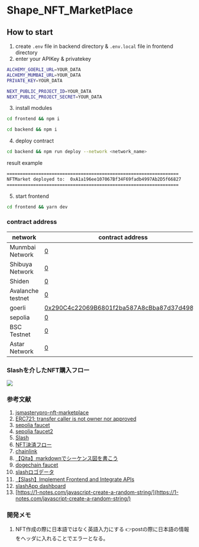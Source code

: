 # Shape_NFT_MarketPlace

## How to start

1. create `.env` file in backend directory & `.env.local` file in frontend directory
2. enter your APIKey & privatekey

```zsh
ALCHEMY_GOERLI_URL=YOUR_DATA
ALCHEMY_MUMBAI_URL=YOUR_DATA
PRIVATE_KEY=YOUR_DATA
```

```zsh
NEXT_PUBLIC_PROJECT_ID=YOUR_DATA
NEXT_PUBLIC_PROJECT_SECRET=YOUR_DATA
```

3. install modules

```bash
cd frontend && npm i
```

```bash
cd backend && npm i
```

4. deploy contract

```bash
cd backend && npm run deploy --network <network_name>
```

result example

```zsh
=================================================================
NFTMarket deployed to:  0xA1a196ee107067Bf34F69fadb4997Ab2D5f66827
=================================================================
```

5. start frontend

```bash
cd frontend && yarn dev
```

### contract address

| network           | contract address                             |
| ----------------- | -------------------------------------------- |
| Munmbai Network   | [0](https://mumbai.polygonscan.com/address/) |
| Shibuya Network   | [0](https://blockscout.com/shibuya/address/) |
| Shiden            | [0](https://blockscout.com/shiden/address/)  |
| Avalanche testnet | [0](https://testnet.snowtrace.io/address/)   |
| goerli            | [0x290C4c22069B6801f2ba587A8cBba87d37d4980C](https://goerli.etherscan.io/address/0x290C4c22069B6801f2ba587A8cBba87d37d4980C)    |
| sepolia           | [0](https://sepolia.etherscan.io/address/)   |
| BSC Testnet       | [0](https://testnet.bscscan.com/address/)    |
| Astar Network     | [0](https://blockscout.com/astar/address/)   |

### Slashを介したNFT購入フロー

[![](https://mermaid.ink/img/pako:eNqVU09LAkEc_Soyhy7VF9hDEEXHLnbcy-BOKelq63gIEZoZKCEDCyMKwrKyMjKif7b6bX6uq9-i2R3dlEptD8vAvDe_9968yaJI0iBIQ2mylSFmhCzH8IaFE7oZkh-N0TjRQuk4TkeBH7Wb-8BOgJU7z3ankQdxDOIRREuBQVTlGvi7_M8vLMyGozhFFlMpLQT8Dfg1iDywB-AV4E_Am8A_J_FWV9bcU7t7WehWWeeZK_hg24d6wnyoUuSWmr3zipzSYx_ubbNP6IMCwlLSpBaOUE2RnL2qW9x1DlvAXpw9WzpUPByn_WPbjUdf-R2Ie08qK0hZbqnsh1EDJlO5kqk4F69OMa_IweDBsJ_TQyPj62XpcxzXs_3NDaJR9OGAgpCmp0_S7Efs1Atte7e3c-aWbxSBxNNkmoj-nYyqFYgHEEUQQhZmemtjuX-7C6SPGDSNXzoU9NNfAav_Xruhng5XfDTIGe8mKna3doDmUIJYCRwz5GvMemfoiEZJguhIk0sDW5s60s2cxOEMTYa3zQjSqJUhcyiTMjAdvFykrWN5L7kvtPLKpw?type=png)](https://mermaid.live/edit#pako:eNqVU09LAkEc_Soyhy7VF9hDEEXHLnbcy-BOKelq63gIEZoZKCEDCyMKwrKyMjKif7b6bX6uq9-i2R3dlEptD8vAvDe_9968yaJI0iBIQ2mylSFmhCzH8IaFE7oZkh-N0TjRQuk4TkeBH7Wb-8BOgJU7z3ankQdxDOIRREuBQVTlGvi7_M8vLMyGozhFFlMpLQT8Dfg1iDywB-AV4E_Am8A_J_FWV9bcU7t7WehWWeeZK_hg24d6wnyoUuSWmr3zipzSYx_ubbNP6IMCwlLSpBaOUE2RnL2qW9x1DlvAXpw9WzpUPByn_WPbjUdf-R2Ie08qK0hZbqnsh1EDJlO5kqk4F69OMa_IweDBsJ_TQyPj62XpcxzXs_3NDaJR9OGAgpCmp0_S7Efs1Atte7e3c-aWbxSBxNNkmoj-nYyqFYgHEEUQQhZmemtjuX-7C6SPGDSNXzoU9NNfAav_Xruhng5XfDTIGe8mKna3doDmUIJYCRwz5GvMemfoiEZJguhIk0sDW5s60s2cxOEMTYa3zQjSqJUhcyiTMjAdvFykrWN5L7kvtPLKpw)

### 参考文献

1. [jsmasterypro-nft-marketplace](https://gitfront.io/r/user-6930330/yQ8XwQZYNAat/jsmasterypro-nft-marketplace/)
2. [ERC721: transfer caller is not owner nor approved](https://stackoverflow.com/questions/69302320/erc721-transfer-caller-is-not-owner-nor-approved)
3. [sepolia faucet](https://sepoliafaucet.net/)
4. [sepolia faucet2](https://faucet-sepolia.rockx.com/)
5. [Slash](https://slash.fi/)
6. [NFT決済フロー](https://mermaid.live/edit#pako:eNqVU09LAkEc_Soyhy7VF9hDEEXHLnbcy-BOKelq63gIEZoZKCEDCyMKwrKyMjKif7b6bX6uq9-i2R3dlEptD8vAvDe_9968yaJI0iBIQ2mylSFmhCzH8IaFE7oZkh-N0TjRQuk4TkeBH7Wb-8BOgJU7z3ankQdxDOIRREuBQVTlGvi7_M8vLMyGozhFFlMpLQT8Dfg1iDywB-AV4E_Am8A_J_FWV9bcU7t7WehWWeeZK_hg24d6wnyoUuSWmr3zipzSYx_ubbNP6IMCwlLSpBaOUE2RnL2qW9x1DlvAXpw9WzpUPByn_WPbjUdf-R2Ie08qK0hZbqnsh1EDJlO5kqk4F69OMa_IweDBsJ_TQyPj62XpcxzXs_3NDaJR9OGAgpCmp0_S7Efs1Atte7e3c-aWbxSBxNNkmoj-nYyqFYgHEEUQQhZmemtjuX-7C6SPGDSNXzoU9NNfAav_Xruhng5XfDTIGe8mKna3doDmUIJYCRwz5GvMemfoiEZJguhIk0sDW5s60s2cxOEMTYa3zQjSqJUhcyiTMjAdvFykrWN5L7kvtPLKpw)
7. [chainlink](https://docs.chain.link/data-feeds/price-feeds/)
8. [【Qita】markdownでシーケンス図を書こう](https://qiita.com/konitech913/items/90f91687cfe7ece50020)
9. [dogechain faucet](https://faucet.dogechain.dog/)
10. [slashロゴデータ](https://slash.fi/media_kit)
11. [【Slash】Implement Frontend and Integrate APIs](https://slash-fi.gitbook.io/docs/integration-guide/integration-guide/window-widget-integration/implement-frontend-and-integrate-apis)
12. [slashApp dashboard](https://testnet.slash.fi/admin/dashboard)
13. [https://1-notes.com/javascript-create-a-random-string/](https://1-notes.com/javascript-create-a-random-string/)

### 開発メモ
1. NFT作成の際に日本語ではなく英語入力にする
👉postの際に日本語の情報をヘッダに入れることでエラーとなる。